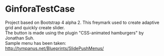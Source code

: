 # GinforaTestCase
Project based on Bootstrap 4 alpha 2. This freymark used to create adaptive grid and quickly create slider.<br />
The button is made using the plugin "CSS-animated hamburgers" by Jonathan Suh.<br />
Sample menu has been taken: http://tympanus.net/Blueprints/SlidePushMenus/ <br />
